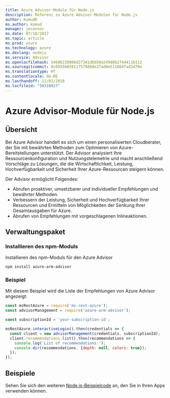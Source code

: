 ```yaml
---
title: Azure Advisor-Module für Node.js
description: Referenz zu Azure Advisor-Modulen für Node.js
author: KumudD
ms.author: kumud
manager: jeconnoc
ms.date: 07/18/2017
ms.topic: article
ms.prod: azure
ms.technology: azure
ms.devlang: nodejs
ms.service: Advisor
ms.openlocfilehash: 54686220006d27341dbb50a249d0b2f44411b112
ms.sourcegitcommit: 8c6935b6591175798b8e37ad0e511864fad3478e
ms.translationtype: HT
ms.contentlocale: de-DE
ms.lasthandoff: 11/01/2018
ms.locfileid: "50310927"
---
```

# <a name="azure-advisor-modules-for-nodejs"></a>Azure Advisor-Module für Node.js

## <a name="overview"></a>Übersicht

Bei Azure Advisor handelt es sich um einen personalisierten Cloudberater, der Sie mit bewährten Methoden zum Optimieren von Azure-Bereitstellungen unterstützt. Der Advisor analysiert Ihre Ressourcenkonfiguration und Nutzungstelemetrie und macht anschließend Vorschläge zu Lösungen, die die Wirtschaftlichkeit, Leistung, Hochverfügbarkeit und Sicherheit Ihrer Azure-Ressourcen steigern können.

Der Advisor ermöglicht Folgendes:
- Abrufen proaktiver, umsetzbarer und individueller Empfehlungen und bewährter Methoden.
- Verbessern der Leistung, Sicherheit und Hochverfügbarkeit Ihrer Ressourcen und Ermitteln von Möglichkeiten der Senkung Ihrer Gesamtausgaben für Azure.
- Abrufen von Empfehlungen mit vorgeschlagenen Inlineaktionen.

## <a name="management-package"></a>Verwaltungspaket

### <a name="install-the-npm-module"></a>Installieren des npm-Moduls

Installieren des npm-Moduls für den Azure Advisor

```bash
npm install azure-arm-advisor
```

### <a name="example"></a>Beispiel

Mit diesem Beispiel wird die Liste der Empfehlungen von Azure Advisor angezeigt:

```javascript
const msRestAzure = require('ms-rest-azure');
const advisorManagement = require('azure-arm-advisor');

const subscriptionId = 'your-subscription-id';

msRestAzure.interactiveLogin().then(credentials => {
  const client = new advisorManagement(credentials, subscriptionId);
  client.recommendations.list().then(recommendations => {
    console.log('List of recommendations:');
    console.dir(recommendations, {depth: null, colors: true});
  });
});
```

## <a name="samples"></a>Beispiele

Sehen Sie sich den weiteren [Node.js-Beispielcode](https://azure.microsoft.com/resources/samples/?platform=nodejs) an, den Sie in Ihren Apps verwenden können.
